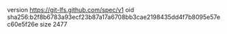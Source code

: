version https://git-lfs.github.com/spec/v1
oid sha256:b2f8b6783a93ecf23b87a17a6708bb3cae2198435dd4f7b8095e57ec60e5f26e
size 2477
